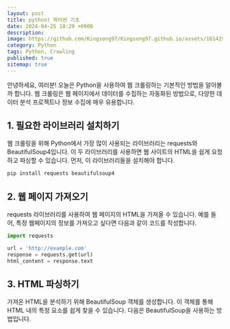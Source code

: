 ```yaml
---
layout: post
title: python) 파이썬 기초
date: 2024-04-25 18:29 +0900
description: 
image: https://github.com/Kingsong97/Kingsong97.github.io/assets/161429740/db65de14-dc59-4576-8cec-82acc61d8013
category: Python
tags: Python, Crawling
published: true
sitemap: true
---
```


안녕하세요, 여러분! 오늘은 Python을 사용하여 웹 크롤링하는 기본적인 방법을 알아볼까 합니다. 웹 크롤링은 웹 페이지에서 데이터를 수집하는 자동화된 방법으로, 다양한 데이터 분석 프로젝트나 정보 수집에 매우 유용합니다.

## 1. 필요한 라이브러리 설치하기

웹 크롤링을 위해 Python에서 가장 많이 사용되는 라이브러리는 requests와 BeautifulSoup4입니다. 이 두 라이브러리를 사용하면 웹 사이트의 HTML을 쉽게 요청하고 파싱할 수 있습니다. 먼저, 이 라이브러리들을 설치해야 합니다.

```bash
pip install requests beautifulsoup4
```

## 2. 웹 페이지 가져오기
requests 라이브러리를 사용하여 웹 페이지의 HTML을 가져올 수 있습니다. 예를 들어, 특정 웹페이지의 정보를 가져오고 싶다면 다음과 같이 코드를 작성합니다.

```python
import requests

url = 'http://example.com'
response = requests.get(url)
html_content = response.text
```

## 3. HTML 파싱하기
가져온 HTML을 분석하기 위해 BeautifulSoup 객체를 생성합니다. 이 객체를 통해 HTML 내의 특정 요소를 쉽게 찾을 수 있습니다. 다음은 BeautifulSoup을 사용하는 방법입니다.